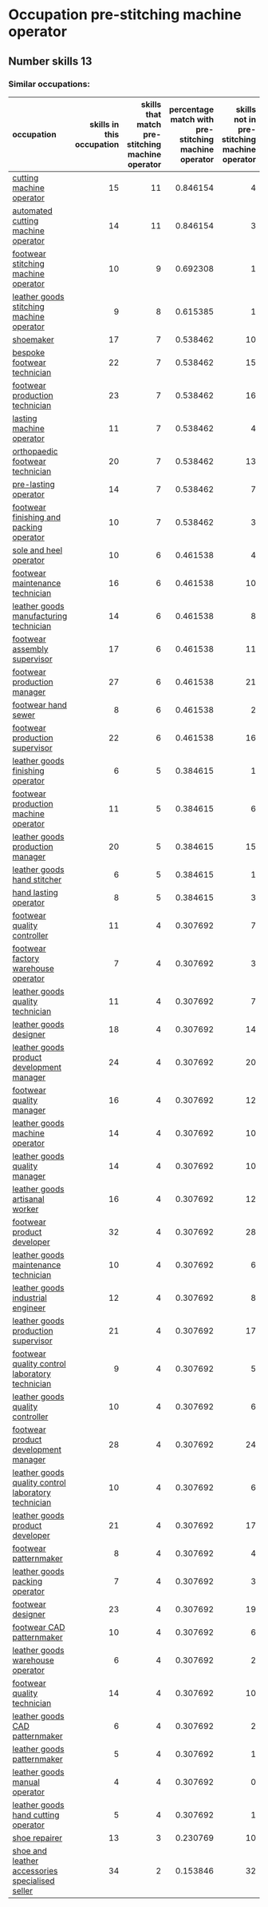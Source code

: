 # Occupation pre-stitching machine operator
## Number skills 13
### Similar occupations:
| occupation                                                                                                    |   skills in this occupation |   skills that match pre-stitching machine operator |   percentage match with pre-stitching machine operator |   skills not in pre-stitching machine operator |
|:--------------------------------------------------------------------------------------------------------------|----------------------------:|---------------------------------------------------:|-------------------------------------------------------:|-----------------------------------------------:|
| [cutting machine operator](cutting_machine_operator.md)                                                       |                          15 |                                                 11 |                                               0.846154 |                                              4 |
| [automated cutting machine operator](automated_cutting_machine_operator.md)                                   |                          14 |                                                 11 |                                               0.846154 |                                              3 |
| [footwear stitching machine operator](footwear_stitching_machine_operator.md)                                 |                          10 |                                                  9 |                                               0.692308 |                                              1 |
| [leather goods stitching machine operator](leather_goods_stitching_machine_operator.md)                       |                           9 |                                                  8 |                                               0.615385 |                                              1 |
| [shoemaker](shoemaker.md)                                                                                     |                          17 |                                                  7 |                                               0.538462 |                                             10 |
| [bespoke footwear technician](bespoke_footwear_technician.md)                                                 |                          22 |                                                  7 |                                               0.538462 |                                             15 |
| [footwear production technician](footwear_production_technician.md)                                           |                          23 |                                                  7 |                                               0.538462 |                                             16 |
| [lasting machine operator](lasting_machine_operator.md)                                                       |                          11 |                                                  7 |                                               0.538462 |                                              4 |
| [orthopaedic footwear technician](orthopaedic_footwear_technician.md)                                         |                          20 |                                                  7 |                                               0.538462 |                                             13 |
| [pre-lasting operator](pre-lasting_operator.md)                                                               |                          14 |                                                  7 |                                               0.538462 |                                              7 |
| [footwear finishing and packing operator](footwear_finishing_and_packing_operator.md)                         |                          10 |                                                  7 |                                               0.538462 |                                              3 |
| [sole and heel operator](sole_and_heel_operator.md)                                                           |                          10 |                                                  6 |                                               0.461538 |                                              4 |
| [footwear maintenance technician](footwear_maintenance_technician.md)                                         |                          16 |                                                  6 |                                               0.461538 |                                             10 |
| [leather goods manufacturing technician](leather_goods_manufacturing_technician.md)                           |                          14 |                                                  6 |                                               0.461538 |                                              8 |
| [footwear assembly supervisor](footwear_assembly_supervisor.md)                                               |                          17 |                                                  6 |                                               0.461538 |                                             11 |
| [footwear production manager](footwear_production_manager.md)                                                 |                          27 |                                                  6 |                                               0.461538 |                                             21 |
| [footwear hand sewer](footwear_hand_sewer.md)                                                                 |                           8 |                                                  6 |                                               0.461538 |                                              2 |
| [footwear production supervisor](footwear_production_supervisor.md)                                           |                          22 |                                                  6 |                                               0.461538 |                                             16 |
| [leather goods finishing operator](leather_goods_finishing_operator.md)                                       |                           6 |                                                  5 |                                               0.384615 |                                              1 |
| [footwear production machine operator](footwear_production_machine_operator.md)                               |                          11 |                                                  5 |                                               0.384615 |                                              6 |
| [leather goods production manager](leather_goods_production_manager.md)                                       |                          20 |                                                  5 |                                               0.384615 |                                             15 |
| [leather goods hand stitcher](leather_goods_hand_stitcher.md)                                                 |                           6 |                                                  5 |                                               0.384615 |                                              1 |
| [hand lasting operator](hand_lasting_operator.md)                                                             |                           8 |                                                  5 |                                               0.384615 |                                              3 |
| [footwear quality controller](footwear_quality_controller.md)                                                 |                          11 |                                                  4 |                                               0.307692 |                                              7 |
| [footwear factory warehouse operator](footwear_factory_warehouse_operator.md)                                 |                           7 |                                                  4 |                                               0.307692 |                                              3 |
| [leather goods quality technician](leather_goods_quality_technician.md)                                       |                          11 |                                                  4 |                                               0.307692 |                                              7 |
| [leather goods designer](leather_goods_designer.md)                                                           |                          18 |                                                  4 |                                               0.307692 |                                             14 |
| [leather goods product development manager](leather_goods_product_development_manager.md)                     |                          24 |                                                  4 |                                               0.307692 |                                             20 |
| [footwear quality manager](footwear_quality_manager.md)                                                       |                          16 |                                                  4 |                                               0.307692 |                                             12 |
| [leather goods machine operator](leather_goods_machine_operator.md)                                           |                          14 |                                                  4 |                                               0.307692 |                                             10 |
| [leather goods quality manager](leather_goods_quality_manager.md)                                             |                          14 |                                                  4 |                                               0.307692 |                                             10 |
| [leather goods artisanal worker](leather_goods_artisanal_worker.md)                                           |                          16 |                                                  4 |                                               0.307692 |                                             12 |
| [footwear product developer](footwear_product_developer.md)                                                   |                          32 |                                                  4 |                                               0.307692 |                                             28 |
| [leather goods maintenance technician](leather_goods_maintenance_technician.md)                               |                          10 |                                                  4 |                                               0.307692 |                                              6 |
| [leather goods industrial engineer](leather_goods_industrial_engineer.md)                                     |                          12 |                                                  4 |                                               0.307692 |                                              8 |
| [leather goods production supervisor](leather_goods_production_supervisor.md)                                 |                          21 |                                                  4 |                                               0.307692 |                                             17 |
| [footwear quality control laboratory technician](footwear_quality_control_laboratory_technician.md)           |                           9 |                                                  4 |                                               0.307692 |                                              5 |
| [leather goods quality controller](leather_goods_quality_controller.md)                                       |                          10 |                                                  4 |                                               0.307692 |                                              6 |
| [footwear product development manager](footwear_product_development_manager.md)                               |                          28 |                                                  4 |                                               0.307692 |                                             24 |
| [leather goods quality control laboratory technician](leather_goods_quality_control_laboratory_technician.md) |                          10 |                                                  4 |                                               0.307692 |                                              6 |
| [leather goods product developer](leather_goods_product_developer.md)                                         |                          21 |                                                  4 |                                               0.307692 |                                             17 |
| [footwear patternmaker](footwear_patternmaker.md)                                                             |                           8 |                                                  4 |                                               0.307692 |                                              4 |
| [leather goods packing operator](leather_goods_packing_operator.md)                                           |                           7 |                                                  4 |                                               0.307692 |                                              3 |
| [footwear designer](footwear_designer.md)                                                                     |                          23 |                                                  4 |                                               0.307692 |                                             19 |
| [footwear CAD patternmaker](footwear_CAD_patternmaker.md)                                                     |                          10 |                                                  4 |                                               0.307692 |                                              6 |
| [leather goods warehouse operator](leather_goods_warehouse_operator.md)                                       |                           6 |                                                  4 |                                               0.307692 |                                              2 |
| [footwear quality technician](footwear_quality_technician.md)                                                 |                          14 |                                                  4 |                                               0.307692 |                                             10 |
| [leather goods CAD patternmaker](leather_goods_CAD_patternmaker.md)                                           |                           6 |                                                  4 |                                               0.307692 |                                              2 |
| [leather goods patternmaker](leather_goods_patternmaker.md)                                                   |                           5 |                                                  4 |                                               0.307692 |                                              1 |
| [leather goods manual operator](leather_goods_manual_operator.md)                                             |                           4 |                                                  4 |                                               0.307692 |                                              0 |
| [leather goods hand cutting operator](leather_goods_hand_cutting_operator.md)                                 |                           5 |                                                  4 |                                               0.307692 |                                              1 |
| [shoe repairer](shoe_repairer.md)                                                                             |                          13 |                                                  3 |                                               0.230769 |                                             10 |
| [shoe and leather accessories specialised seller](shoe_and_leather_accessories_specialised_seller.md)         |                          34 |                                                  2 |                                               0.153846 |                                             32 |
